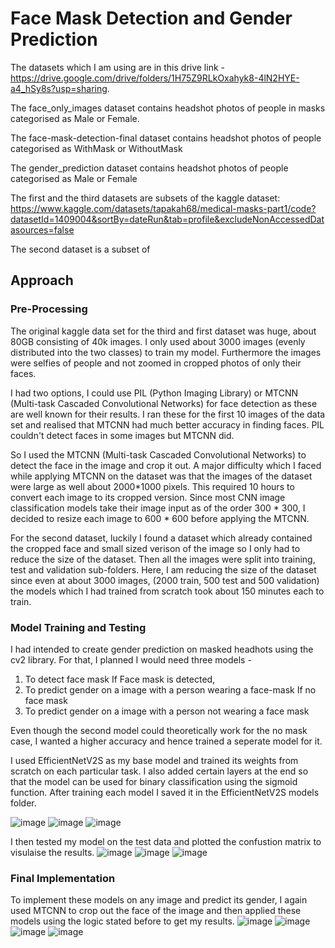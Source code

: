# Face Mask Detection and Gender Prediction

The datasets which I am using are in this drive link - https://drive.google.com/drive/folders/1H75Z9RLkOxahyk8-4lN2HYE-a4_hSy8s?usp=sharing. 


The face_only_images dataset contains headshot photos of people in masks categorised as Male or Female.

The face-mask-detection-final dataset contains headshot photos of people categorised as WithMask or WithoutMask

The gender_prediction dataset contains headshot photos of people categorised as Male or Female


The first and the third datasets are subsets of the kaggle dataset: https://www.kaggle.com/datasets/tapakah68/medical-masks-part1/code?datasetId=1409004&sortBy=dateRun&tab=profile&excludeNonAccessedDatasources=false


The second dataset is a subset of 

## Approach 
### Pre-Processing
The original kaggle data set for the third and first dataset was huge, about 80GB consisting of 40k images. I only used about 3000 images (evenly distributed into the two classes) to train my model. Furthermore the images were selfies of people and not zoomed in cropped photos of only their faces. 

I had two options, I could use PIL (Python Imaging Library) or MTCNN (Multi-task Cascaded Convolutional Networks) for face detection as these are well known for their results. I ran these for the first 10 images of the data set and realised that MTCNN had much better accuracy in finding faces. PIL couldn't detect faces in some images but MTCNN did.

So I used the MTCNN (Multi-task Cascaded Convolutional Networks) to detect the face in the image and crop it out. A major difficulty which I faced while applying MTCNN on the dataset was that the images of the dataset were large as well about 2000*1000 pixels. This required 10 hours to convert each image to its cropped version. 
Since most CNN image classification models take their image input as of the order 300 * 300, I decided to resize each image to 600 * 600 before applying the MTCNN.

For the second dataset, luckily I found a dataset which already contained the cropped face and small sized verison of the image so I only had to reduce the size of the dataset.
Then all the images were split into training, test and validation sub-folders.
Here, I am reducing the size of the dataset since even at about 3000 images, (2000 train, 500 test and 500 validation) the models which I had trained from scratch took about 150 minutes each to train.

### Model Training and Testing 
I had intended to create gender prediction on masked headhots using the cv2 library. For that, I planned I would need three models -
1) To detect face mask
If Face mask is detected,
2) To predict gender on a image with a person wearing a face-mask
If no face mask
3) To predict gender on a image with a person not wearing a face mask

Even though the second model could theoretically work for the no mask case, I wanted a higher accuracy and hence trained a seperate model for it.

I used EfficientNetV2S as my base model and trained its weights from scratch on each particular task. I also added certain layers at the end so that the model can be used for binary classification using the sigmoid function. After training each model I saved it in the EfficientNetV2S models folder.

![image](https://github.com/vedh18/Task-3/assets/147409775/87360cbf-01f8-465b-8265-6eed85b4cbe1)
![image](https://github.com/vedh18/Task-3/assets/147409775/dfb4bbcd-a90d-4f6d-88df-ee9b3027c47b)
![image](https://github.com/vedh18/Task-3/assets/147409775/1c954e0b-8449-4e98-bc6a-a38dafaac325)


I then tested my model on the test data and plotted the confustion matrix to visulaise the results.
![image](https://github.com/vedh18/Task-3/assets/147409775/058c44cf-c44d-4f03-a568-738fbad579a9)
![image](https://github.com/vedh18/Task-3/assets/147409775/f12ac49d-6072-4563-bc14-b16887310bd6)
![image](https://github.com/vedh18/Task-3/assets/147409775/d29c28a2-6666-4d78-96cc-88351c17f269)


### Final Implementation
To implement these models on any image and predict its gender, I again used MTCNN to crop out the face of the image and then applied these models using the logic stated before to get my results.
![image](https://github.com/vedh18/Task-3/assets/147409775/64113b2b-067f-4142-b232-2cfafb179a68)
![image](https://github.com/vedh18/Task-3/assets/147409775/b1e6db3f-2f44-45bd-a999-b4ff2babfa1e)
![image](https://github.com/vedh18/Task-3/assets/147409775/c76e6d3b-30ad-4b19-b163-34cc8b000477)
![image](https://github.com/vedh18/Task-3/assets/147409775/f6d245a9-d6ef-4c1f-860a-d7df128a4b2f)

